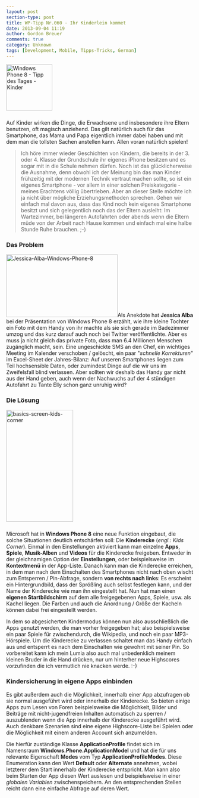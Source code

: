 ```yaml
---
layout: post
section-type: post
title: WP-Tipp Nr.060 - Ihr Kinderlein kommet
date: 2013-09-04 11:19
author: Gordon Breuer
comments: true
category: Unknown
tags: [Development, Mobile, Tipps-Tricks, German]
---
```

<img class="alignleft size-full wp-image-4256" style="margin-right: 10px; margin-bottom: 10px;" alt="Windows Phone 8 - Tipp des Tages - Kinder" src="http://anheledirwp.blob.core.windows.net/wordpress/2013/09/WP-TdT-Kinder-8.png" width="124" height="124" />

Auf Kinder wirken die Dinge, die Erwachsene und insbesondere ihre Eltern benutzen, oft magisch anziehend. Das gilt natürlich auch für das Smartphone, das Mama und Papa eigentlich immer dabei haben und mit dem man die tollsten Sachen anstellen kann. Allen voran natürlich spielen!
<blockquote>Ich höre immer wieder Geschichten von Kindern, die bereits in der 3. oder 4. Klasse der Grundschule ihr eigenes iPhone besitzen und es sogar mit in die Schule nehmen dürfen. Noch ist das glücklicherweise die Ausnahme, denn obwohl ich der Meinung bin das man Kinder frühzeitig mit der modernen Technik vertraut machen sollte, so ist ein eigenes Smartphone - vor allem in einer solchen Preiskategorie - meines Erachtens völlig übertrieben. Aber an dieser Stelle möchte ich ja nicht über mögliche Erziehungsmethoden sprechen. Gehen wir einfach mal davon aus, dass das Kind noch kein eigenes Smartphone besitzt und sich gelegentlich noch das der Eltern ausleiht: Im Wartezimmer, bei längeren Autofahrten oder abends wenn die Eltern müde von der Arbeit nach Hause kommen und einfach mal eine halbe Stunde Ruhe brauchen. ;-)</blockquote>
<h3>Das Problem</h3>
<img class="alignright size-medium wp-image-4257" alt="Jessica-Alba-Windows-Phone-8" src="http://anheledirwp.blob.core.windows.net/wordpress/2013/09/Jessica-Alba-Windows-Phone-8-300x168.jpg" width="300" height="168" />Als Anekdote hat <strong>Jessica Alba</strong> bei der Präsentation von Windows Phone 8 erzählt, wie ihre kleine Tochter ein Foto mit dem Handy von ihr machte als sie sich gerade im Badezimmer umzog und das kurz darauf auch noch bei Twitter veröffentlichte. Aber es muss ja nicht gleich das private Foto, dass man 6.4 Millionen Menschen zugänglich macht, sein. Eine ungeschickte SMS an den Chef, ein wichtiges Meeting im Kalender verschoben / gelöscht, ein paar "<em>schnelle Korrekturen</em>" im Excel-Sheet der Jahres-Bilanz: Auf unseren Smartphones liegen zum Teil hochsensible Daten, oder zumindest Dinge auf die wir uns im Zweifelsfall blind verlassen. Aber sollten wir deshalb das Handy gar nicht aus der Hand geben, auch wenn der Nachwuchs auf der 4 stündigen Autofahrt zu Tante Elly schon ganz unruhig wird?
<h3>Die Lösung</h3>
<img class="alignleft size-medium wp-image-4258" style="margin-right: 10px; margin-bottom: 10px;" alt="basics-screen-kids-corner" src="http://anheledirwp.blob.core.windows.net/wordpress/2013/09/basics-screen-kids-corner-180x300.png" width="180" height="300" />

Microsoft hat in<strong> Windows Phone 8</strong> eine neue Funktion eingebaut, die solche Situationen deutlich entschärfen soll: Die <strong>Kinderecke</strong> (<em>engl.: Kids Corner</em>). Einmal in den Einstellungen aktiviert kann man einzelne <strong>Apps</strong>, <strong>Spiele</strong>, <strong>Musik-Alben</strong> und <strong>Videos</strong> für die Kinderecke freigeben. Entweder in der gleichnamigen Option der <strong>Einstellungen</strong>, oder beispielsweise im <strong>Kontextmenü</strong> in der App-Liste. Danach kann man die Kinderecke erreichen, in dem man nach dem Einschalten des Smartphones nicht nach oben wischt zum Entsperren / Pin-Abfrage, sondern <strong>von rechts nach links</strong>: Es erscheint ein Hintergrundbild, dass der Sprößling auch selbst festlegen kann, und der Name der Kinderecke wie man ihn eingestellt hat. Nun hat man einen <strong>eigenen Startbildschirm</strong> auf dem alle freigegebenen Apps, Spiele, usw. als Kachel liegen. Die Farben und auch die Anordnung / Größe der Kacheln können dabei frei eingestellt werden.

In dem so abgesicherten Kindermodus können nun also ausschließlich die Apps genutzt werden, die man vorher freigegeben hat; also beispielsweise ein paar Spiele für zwischendurch, die Wikipedia, und noch ein paar MP3-Hörspiele. Um die Kinderecke zu verlassen schaltet man das Handy einfach aus und entsperrt es nach dem Einschalten wie gewohnt mit seiner Pin. So vorbereitet kann ich mein Lumia also auch mal unbedenklich meinem kleinen Bruder in die Hand drücken, nur um hinterher neue Highscores vorzufinden die ich vermutlich nie knacken werde. :-)
<h3>Kindersicherung in eigene Apps einbinden</h3>
Es gibt außerdem auch die Möglichkeit, innerhalb einer App abzufragen ob sie normal ausgeführt wird oder innerhalb der Kinderecke. So bieten einige Apps zum Lesen von Foren beispielsweise die Möglichkeit, Bilder und Beiträge mit nicht-jugendfreien Inhalten automatisch zu sperren / auszublenden wenn die App innerhalb der Kinderecke ausgeführt wird. Auch denkbare Szenarien sind eine eigene Highscore-Liste bei Spielen oder die Möglichkeit mit einem anderen Account sich anzumelden.

Die hierfür zuständige Klasse <strong>ApplicationProfile</strong> findet sich im Namensraum <strong>Windows.Phone.ApplicationModel</strong> und hat die für uns relevante Eigenschaft <strong>Modes</strong> vom Typ <strong>ApplicationProfileModes</strong>. Diese Enumeration kann den Wert <strong>Default</strong> oder <strong>Alternate</strong> annehmen, wobei letzterer dem Start innerhalb der Kinderecke entspricht. Man kann also beim Starten der App diesen Wert auslesen und beispielsweise in einer <em>globalen Variablen</em> zwischenspeichern. An den entsprechenden Stellen reicht dann eine einfache Abfrage auf deren Wert.
